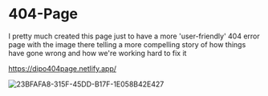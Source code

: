 
# 404-Page
I pretty much created this page just to have a more 'user-friendly' 404 error page with the image there telling a more compelling story of how things have gone wrong and how we're working hard to fix it

https://dipo404page.netlify.app/

![23BFAFA8-315F-45DD-B17F-1E058B42E427](https://user-images.githubusercontent.com/63419117/137640552-9df3014f-8e68-4e23-8ba6-fee2586f9c56.jpeg)
